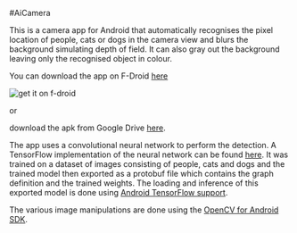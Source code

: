 #AiCamera

This is a camera app for Android that automatically recognises the pixel location of people, cats or dogs in the camera view and blurs the background simulating depth of field. It can also gray out the background leaving only the recognised object in colour.

You can download the app on F-Droid [here](https://f-droid.org/en/packages/com.lun.chin.aicamera/)

![get it on f-droid](https://bitbucket.org/chlun/aicamera/raw/master/images/get-it-on-small.png)

or 

download the apk from Google Drive [here](https://drive.google.com/open?id=1s7sMea67O64RhznGaFsp-yFYjXS3GURv).

The app uses a convolutional neural network to perform the detection. A TensorFlow implementation of the neural network can be found [here](https://bitbucket.org/chlun/shufflesegmentation/src/master/). It was trained on a dataset of images consisting of people, cats and dogs and the trained model then exported as a protobuf file which contains the graph definition and the trained weights. The loading and inference of this exported model is done using [Android TensorFlow support](https://github.com/tensorflow/tensorflow/tree/master/tensorflow/contrib/android).

The various image manipulations are done using the [OpenCV for Android SDK](https://opencv.org/android/).
